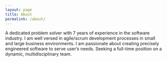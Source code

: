 ```yaml
---
layout: page
title: About
permalink: /about/
---
```


A dedicated problem solver with 7 years of experience in the software industry. I am well versed in agile/scrum development processes in small and large business environments. I am passionate about creating precisely engineered software to serve user’s needs. Seeking a full-time position on a dynamic, multidisciplinary team.
